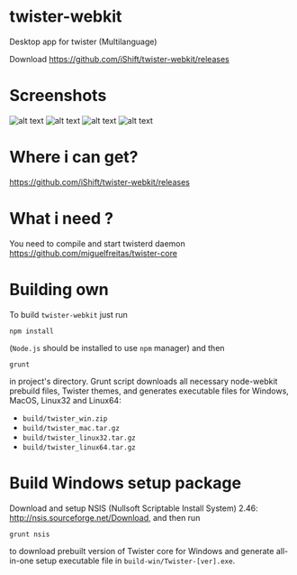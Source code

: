 twister-webkit
==============

Desktop app for twister (Multilanguage)

Download https://github.com/iShift/twister-webkit/releases

Screenshots
===========
![alt text](https://raw2.github.com/iShift/twister-webkit/master/screenshots/screenshot_1.png "Screenshot 1")
![alt text](https://raw2.github.com/iShift/twister-webkit/master/screenshots/screenshot_1.png "Screenshot 2")
![alt text](https://raw2.github.com/iShift/twister-webkit/master/screenshots/1.PNG "Screenshot 1")
![alt text](https://raw2.github.com/iShift/twister-webkit/master/screenshots/2.PNG "Screenshot 2")

Where i can get?
================
https://github.com/iShift/twister-webkit/releases

What i need ?
=============
You need to compile and start twisterd daemon https://github.com/miguelfreitas/twister-core

Building own
============

To build `twister-webkit` just run

    npm install

(`Node.js` should be installed to use `npm` manager) and then

    grunt

in project's directory. Grunt script downloads all necessary node-webkit prebuild files, Twister themes, and generates
executable files for Windows, MacOS, Linux32 and Linux64:
- `build/twister_win.zip`
- `build/twister_mac.tar.gz`
- `build/twister_linux32.tar.gz`
- `build/twister_linux64.tar.gz`


Build Windows setup package
===========================

Download and setup NSIS (Nullsoft Scriptable Install System) 2.46: http://nsis.sourceforge.net/Download, and then run

    grunt nsis

to download prebuilt version of Twister core for Windows and generate all-in-one setup executable file in
`build-win/Twister-[ver].exe`.